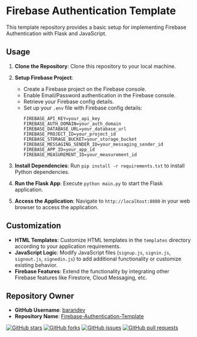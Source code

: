 # Firebase Authentication Template

This template repository provides a basic setup for implementing Firebase Authentication with Flask and JavaScript.

## Usage

1. **Clone the Repository**: Clone this repository to your local machine.

2. **Setup Firebase Project**:
   - Create a Firebase project on the Firebase console.
   - Enable Email/Password authentication in the Firebase console.
   - Retrieve your Firebase config details.
   - Set up your `.env` file with Firebase config details:
     ```
     FIREBASE_API_KEY=your_api_key
     FIREBASE_AUTH_DOMAIN=your_auth_domain
     FIREBASE_DATABASE_URL=your_database_url
     FIREBASE_PROJECT_ID=your_project_id
     FIREBASE_STORAGE_BUCKET=your_storage_bucket
     FIREBASE_MESSAGING_SENDER_ID=your_messaging_sender_id
     FIREBASE_APP_ID=your_app_id
     FIREBASE_MEASUREMENT_ID=your_measurement_id
     ```

3. **Install Dependencies**: Run `pip install -r requirements.txt` to install Python dependencies.

4. **Run the Flask App**: Execute `python main.py` to start the Flask application.

5. **Access the Application**: Navigate to `http://localhost:8080` in your web browser to access the application.

## Customization

- **HTML Templates**: Customize HTML templates in the `templates` directory according to your application requirements.
- **JavaScript Logic**: Modify JavaScript files (`signup.js`, `signin.js`, `signout.js`, `signedin.js`) to add additional functionality or customize existing behavior.
- **Firebase Features**: Extend the functionality by integrating other Firebase features like Firestore, Cloud Messaging, etc.

## Repository Owner

- **GitHub Username**: [barandev](https://github.com/barandev)
- **Repository Name**: [Firebase-Authentication-Template](https://github.com/barandev/Firebase-Authentication-Template)

  
[![GitHub stars](https://img.shields.io/github/stars/barandev/Firebase-Authentication-Template)](https://github.com/barandev/Firebase-Authentication-Template/stargazers)
[![GitHub forks](https://img.shields.io/github/forks/barandev/Firebase-Authentication-Template)](https://github.com/barandev/Firebase-Authentication-Template/network)
[![GitHub issues](https://img.shields.io/github/issues/barandev/Firebase-Authentication-Template)](https://github.com/barandev/Firebase-Authentication-Template/issues)
[![GitHub pull requests](https://img.shields.io/github/issues-pr/barandev/Firebase-Authentication-Template)](https://github.com/barandev/Firebase-Authentication-Template/pulls)

